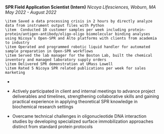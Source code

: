 **SPR Field Application Scientist (Intern)**
*Nicoya LIfesciences, Woburn, MA*
*May 2022 - August 2022*

    \item Saved a data processing crisis in 2 hours by directly analyze data from instrument output files with Python
    \item  Conducted 10 customer samples per week including protein-protein/antigen-antibody/oligo-oligo biomolecular binding analyses using Nicoya’s Open-SPR and Alto platforms with clients from academia to industry
    \item Operated and programmed robotic liquid handler for automated sample preparation in Open-SPR workflows
    \item Served the lab manager for the Boston Lab, built the chemical inventory and managed laboratory supply orders
    \item Delivered SPR demonstration at UMass Lowell
    \item Rated 5 Nicoya SPR related publications per week for sales marketing
- 
- Actively participated in client and internal meetings to advance project deliverables and timelines, strengthening collaborative skills and gaining practical experience in applying theoretical SPR knowledge in biochemical research settings

- Overcame technical challenges in oligonucleotide DNA interaction studies by developing specialized surface immobilization approaches distinct from standard protein protocols
